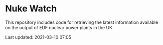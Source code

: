 # Nuke Watch

This repository includes code for retrieving the latest information available on the output of EDF nuclear power plants in the UK.

Last updated: 2021-03-10 07:05